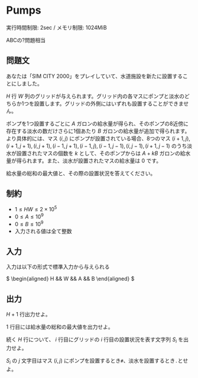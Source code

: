 # Pumps

実行時間制限: 2sec / メモリ制限: 1024MiB

ABCの?問題相当

## 問題文

あなたは「SIM CITY 2000」をプレイしていて、水道施設を新たに設置することにしました。

$H$ 行 $W$ 列のグリッドが与えられます。グリッド内の各マスにポンプと淡水のどちらか1つを設置します。グリッドの外側にはいずれも設置することができません。

ポンプを1つ設置するごとに $A$ ガロンの給水量が得られ、そのポンプの8近傍に存在する淡水の数だけさらに1個あたり $B$ ガロンの給水量が追加で得られます。
より具体的には、マス $(i,j)$ にポンプが設置されている場合、8つのマス $(i+1, j), (i+1, j+1), (i, j+1), (i-1, j+1), (i-1, j), (i-1, j-1), (i, j-1), (i+1, j-1)$ のうち淡水が設置されたマスの個数を $k$ として、そのポンプからは $A + kB$ ガロンの給水量が得られます。また、淡水が設置されたマスの給水量は $0$ です。

給水量の総和の最大値と、その際の設置状況を答えてください。

## 制約
- $1 \leq HW \leq 2 \times 10^5$
- $0 \leq A \leq 10^9$
- $0 \leq B \leq 10^9$
- 入力される値は全て整数

## 入力
入力は以下の形式で標準入力から与えられる

$
\begin{aligned}
  H && W && A && B 
\end{aligned}
$

## 出力
$H+1$ 行出力せよ。

$1$ 行目には給水量の総和の最大値を出力せよ。

続く $H$ 行について、 $i$ 行目にグリッドの $i$ 行目の設置状況を表す文字列 $S_i$ を出力せよ。

$S_i$ の $j$ 文字目はマス $(i, j)$ にポンプを設置するとき`#`、淡水を設置するとき`.`とせよ。